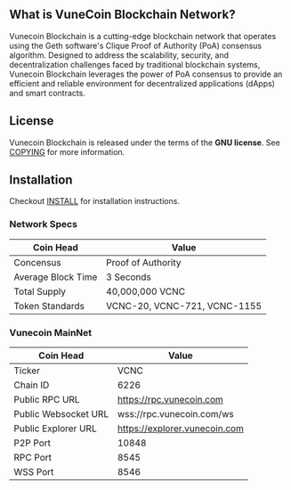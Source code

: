 What is VuneCoin Blockchain Network?
----------------

Vunecoin Blockchain is a cutting-edge blockchain network that operates using the Geth software's Clique Proof of Authority (PoA) consensus algorithm. Designed to address the scalability, security, and decentralization challenges faced by traditional blockchain systems, Vunecoin Blockchain leverages the power of PoA consensus to provide an efficient and reliable environment for decentralized applications (dApps) and smart contracts.

License
-------

Vunecoin Blockchain is released under the terms of the **GNU license**. See [COPYING](COPYING.txt) for more
information.

Installation
-------

Checkout [INSTALL](INSTALL.txt) for installation instructions.

### Network Specs
| **Coin Head**               | **Value**        |
|-----------------------------|------------------|
| Concensus                      | Proof of Authority       |
| Average Block Time                  | 3 Seconds       |
| Total Supply             | 40,000,000 VCNC |
| Token Standards                   | VCNC-20, VCNC-721, VCNC-1155   |


### Vunecoin MainNet

| **Coin Head**               | **Value**        |
|-----------------------------|------------------|
| Ticker                      | VCNC       |
| Chain ID                      | 6226       |
| Public RPC URL                   | https://rpc.vunecoin.com  |
| Public Websocket URL                   | wss://rpc.vunecoin.com/ws  |
| Public Explorer URL                    | https://explorer.vunecoin.com  |
| P2P Port                    | 10848   |
| RPC Port                    | 8545  |
| WSS Port                    | 8546  |
